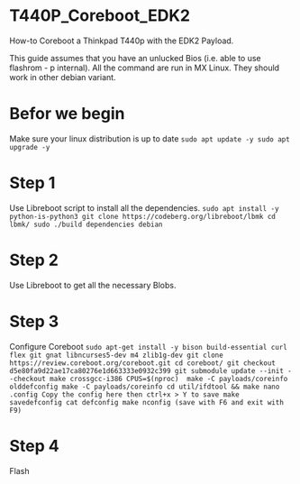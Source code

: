 # T440P_Coreboot_EDK2
How-to Coreboot a Thinkpad T440p with the EDK2 Payload.

This guide assumes that you have an unlucked Bios (i.e. able to use flashrom - p internal).
All the command are run in MX Linux. They should work in other debian variant.

# Befor we begin
Make sure your linux distribution is up to date
``
sudo apt update -y
sudo apt upgrade -y
``
# Step 1
Use Libreboot script to install all the dependencies.
``
sudo apt install -y python-is-python3
git clone https://codeberg.org/libreboot/lbmk
cd lbmk/
sudo ./build dependencies debian
``
# Step 2
Use Libreboot to get all the necessary Blobs.


# Step 3
Configure Coreboot
``
sudo apt-get install -y bison build-essential curl flex git gnat libncurses5-dev m4 zlib1g-dev
git clone https://review.coreboot.org/coreboot.git
cd coreboot/
git checkout d5e80fa9d22ae17ca80276e1d663333e0932c399
git submodule update --init --checkout
make crossgcc-i386 CPUS=$(nproc) 
make -C payloads/coreinfo olddefconfig
make -C payloads/coreinfo
cd util/ifdtool && make
nano .config
Copy the config here then ctrl+x > Y to save
make savedefconfig
cat defconfig
make nconfig
(save with F6 and exit with F9)
``


# Step 4
Flash
